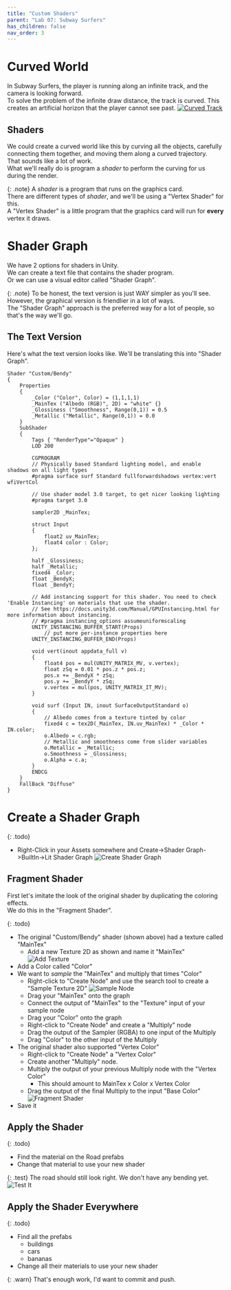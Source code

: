 ```yaml
---
title: "Custom Shaders"
parent: "Lab 07: Subway Surfers"
has_children: false
nav_order: 3
---
```


# Curved World
In Subway Surfers, the player is running along an infinite track, and the camera is looking forward.\
To solve the problem of the infinite draw distance, the track is curved. This creates an artificial horizon that the player cannot see past.
[![Curved Track](images/lab07/curvedtrack.jpg)](https://youtu.be/ZtHCnXMjIXY?t=55)

## Shaders
We could create a curved world like this by curving all the objects, carefully connecting them together, and moving them along a curved trajectory.\
That sounds like a lot of work.\
What we'll really do is program a *shader* to perform the curving for us during the render.

{: .note}
A *shader* is a program that runs on the graphics card.\
There are different types of *shader*, and we'll be using a "Vertex Shader" for this.\
A "Vertex Shader" is a little program that the graphics card will run for **every** vertex it draws.

# Shader Graph
We have 2 options for shaders in Unity.\
We can create a text file that contains the shader program.\
Or we can use a visual editor called "Shader Graph".

{: .note}
To be honest, the text version is just WAY simpler as you'll see.\
However, the graphical version is friendlier in a lot of ways.\
The "Shader Graph" approach is the preferred way for a lot of people, so that's the way we'll go.

## The Text Version
Here's what the text version looks like. We'll be translating this into "Shader Graph".
```
Shader "Custom/Bendy"
{
    Properties
    {
        _Color ("Color", Color) = (1,1,1,1)
        _MainTex ("Albedo (RGB)", 2D) = "white" {}
        _Glossiness ("Smoothness", Range(0,1)) = 0.5
        _Metallic ("Metallic", Range(0,1)) = 0.0
    }
    SubShader
    {
        Tags { "RenderType"="Opaque" }
        LOD 200

        CGPROGRAM
        // Physically based Standard lighting model, and enable shadows on all light types
        #pragma surface surf Standard fullforwardshadows vertex:vert wfiVertCol

        // Use shader model 3.0 target, to get nicer looking lighting
        #pragma target 3.0

        sampler2D _MainTex;

        struct Input
        {
            float2 uv_MainTex;
            float4 color : Color;
        };

        half _Glossiness;
        half _Metallic;
        fixed4 _Color;
        float _BendyX;
        float _BendyY;

        // Add instancing support for this shader. You need to check 'Enable Instancing' on materials that use the shader.
        // See https://docs.unity3d.com/Manual/GPUInstancing.html for more information about instancing.
        // #pragma instancing_options assumeuniformscaling
        UNITY_INSTANCING_BUFFER_START(Props)
            // put more per-instance properties here
        UNITY_INSTANCING_BUFFER_END(Props)

        void vert(inout appdata_full v)
        {
            float4 pos = mul(UNITY_MATRIX_MV, v.vertex);
            float zSq = 0.01 * pos.z * pos.z;
            pos.x += _BendyX * zSq;
            pos.y += _BendyY * zSq;
            v.vertex = mul(pos, UNITY_MATRIX_IT_MV);
        }

        void surf (Input IN, inout SurfaceOutputStandard o)
        {
            // Albedo comes from a texture tinted by color
            fixed4 c = tex2D(_MainTex, IN.uv_MainTex) * _Color * IN.color;
            o.Albedo = c.rgb;
            // Metallic and smoothness come from slider variables
            o.Metallic = _Metallic;
            o.Smoothness = _Glossiness;
            o.Alpha = c.a;
        }
        ENDCG
    }
    FallBack "Diffuse"
}
```

# Create a Shader Graph

{: .todo}
* Right-Click in your Assets somewhere and Create->Shader Graph->BuiltIn->Lit Shader Graph
![Create Shader Graph](images/lab07/createshadergraph.jpg "Create Shader Graph")

## Fragment Shader
First let's imitate the look of the original shader by duplicating the coloring effects.\
We do this in the "Fragment Shader".

{: .todo}
* The original "Custom/Bendy" shader (shown above) had a texture called "MainTex"
    * Add a new Texture 2D as shown and name it "MainTex"
![Add Texture](images/lab07/newtex.jpg "Add Texture")
* Add a Color called "Color"
* We want to *sample* the "MainTex" and multiply that times "Color"
    * Right-click to "Create Node" and use the search tool to create a "Sample Texture 2D"
![Sample Node](images/lab07/samplenode.jpg "Sample Node")
    * Drag your "MainTex" onto the graph
    * Connect the output of "MainTex" to the "Texture" input of your sample node
    * Drag your "Color" onto the graph
    * Right-click to "Create Node" and create a "Multiply" node
    * Drag the output of the Sampler (RGBA) to one input of the Multiply
    * Drag "Color" to the other input of the Multiply
* The original shader also supported "Vertex Color"
    * Right-click to "Create Node" a "Vertex Color"
    * Create another "Multiply" node.
    * Multiply the output of your previous Multiply node with the "Vertex Color"
        * This should amount to MainTex x Color x Vertex Color
    * Drag the output of the final Multiply to the input "Base Color"
![Fragment Shader](images/lab07/fragmentshader.jpg "Fragment Shader")
* Save it

## Apply the Shader

{: .todo}
* Find the material on the Road prefabs
* Change that material to use your new shader

{: .test}
The road should still look right.
We don't have any bending yet.
![Test It](images/lab07/fragtest.jpg "Test It")

## Apply the Shader Everywhere

{: .todo}
* Find all the prefabs
    * buildings
    * cars
    * bananas
* Change all their materials to use your new shader

{: .warn}
That's enough work, I'd want to commit and push.








